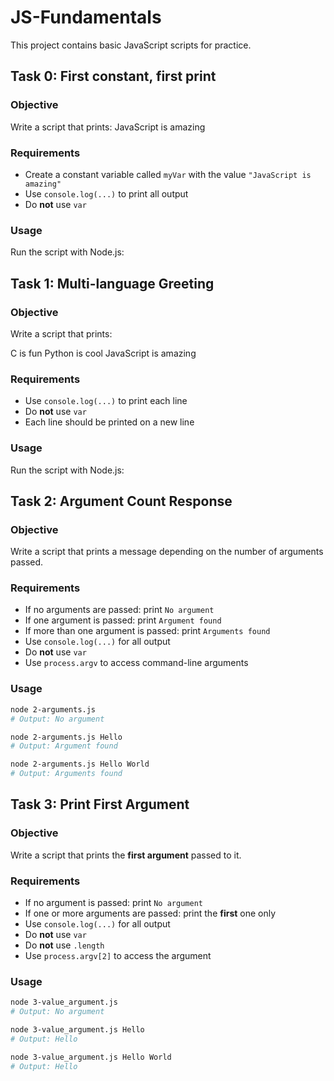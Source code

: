 # JS-Fundamentals

This project contains basic JavaScript scripts for practice.

## Task 0: First constant, first print

### Objective

Write a script that prints: JavaScript is amazing

### Requirements

- Create a constant variable called `myVar` with the value `"JavaScript is amazing"`
- Use `console.log(...)` to print all output
- Do **not** use `var`

### Usage

Run the script with Node.js:

## Task 1: Multi-language Greeting

### Objective

Write a script that prints:

C is fun
Python is cool
JavaScript is amazing

### Requirements

- Use `console.log(...)` to print each line
- Do **not** use `var`
- Each line should be printed on a new line

### Usage

Run the script with Node.js:

## Task 2: Argument Count Response

### Objective

Write a script that prints a message depending on the number of arguments passed.

### Requirements

- If no arguments are passed: print `No argument`
- If one argument is passed: print `Argument found`
- If more than one argument is passed: print `Arguments found`
- Use `console.log(...)` for all output
- Do **not** use `var`
- Use `process.argv` to access command-line arguments

### Usage

```bash
node 2-arguments.js
# Output: No argument

node 2-arguments.js Hello
# Output: Argument found

node 2-arguments.js Hello World
# Output: Arguments found
```

## Task 3: Print First Argument

### Objective

Write a script that prints the **first argument** passed to it.

### Requirements

- If no argument is passed: print `No argument`
- If one or more arguments are passed: print the **first** one only
- Use `console.log(...)` for all output
- Do **not** use `var`
- Do **not** use `.length`
- Use `process.argv[2]` to access the argument

### Usage

```bash
node 3-value_argument.js
# Output: No argument

node 3-value_argument.js Hello
# Output: Hello

node 3-value_argument.js Hello World
# Output: Hello
```
